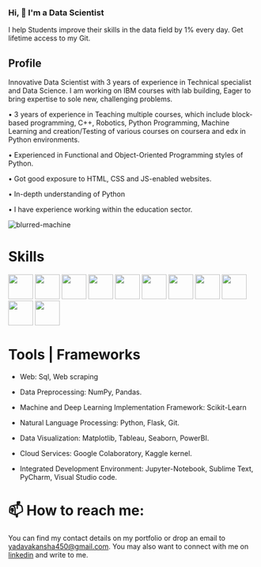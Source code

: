 ### Hi, 👋 I'm a Data Scientist

I help Students improve their skills in the data field by 1% every day.
Get lifetime access to my Git. 

## Profile
Innovative Data Scientist with 3 years of experience in Technical specialist and Data Science. I am working on IBM courses with lab building, Eager to bring expertise to sole new, challenging problems.

• 3 years of experience in Teaching multiple courses, which include block-based programming, C++, Robotics, Python Programming, Machine Learning and creation/Testing of various courses on coursera and edx in Python environments.

• Experienced in Functional and Object-Oriented Programming styles of Python.

• Got good exposure to HTML, CSS and JS-enabled websites.

• In-depth understanding of Python

• I have experience working within the education sector.


<p align="left"> <img src="https://komarev.com/ghpvc/?username=Akanshayadav24" alt="blurred-machine" /> </p>

# Skills
<code><img height="50" src="https://www.vectorlogo.zone/logos/python/python-ar21.svg"></code>
<code><img height="50" src="https://www.vectorlogo.zone/logos/pocoo_flask/pocoo_flask-ar21.svg"></code>
<code><img height="50" src="https://www.vectorlogo.zone/logos/jupyter/jupyter-ar21.svg"></code>
<code><img height="50" src="https://www.vectorlogo.zone/logos/tensorflow/tensorflow-ar21.svg"></code>
<code><img height="50" src="https://www.vectorlogo.zone/logos/visualstudio_code/visualstudio_code-ar21.svg"></code>
<code><img height="50" src="https://www.vectorlogo.zone/logos/numpy/numpy-ar21.svg"></code>
<code><img height="50" src="https://www.vectorlogo.zone/logos/kaggle/kaggle-ar21.svg"></code>
<code><img height="50" src="https://www.vectorlogo.zone/logos/mysql/mysql-ar21.svg"></code>
<code><img height="50" src="https://www.vectorlogo.zone/logos/sqlite/sqlite-ar21.svg"></code>
<code><img height="50" src="https://www.vectorlogo.zone/logos/github/github-ar21.svg"></code>
<code><img height="50" src="https://www.vectorlogo.zone/logos/w3_html5/w3_html5-ar21.svg"></code>


# Tools | Frameworks
- Web: Sql, Web scraping

- Data Preprocessing: NumPy, Pandas.

- Machine and Deep Learning Implementation Framework: Scikit-Learn

- Natural Language Processing: Python, Flask, Git.

- Data Visualization: Matplotlib, Tableau, Seaborn, PowerBI.

- Cloud Services: Google Colaboratory, Kaggle kernel.

- Integrated Development Environment: Jupyter-Notebook, Sublime Text, PyCharm, Visual Studio code.



# 📫 How to reach me:
You can find my contact details on my portfolio or drop an email to yadavakansha450@gmail.com. You may also want to connect with me on [linkedin](https://www.linkedin.com/in/akansha-yadav-4bb7321a9/) and write to me.

